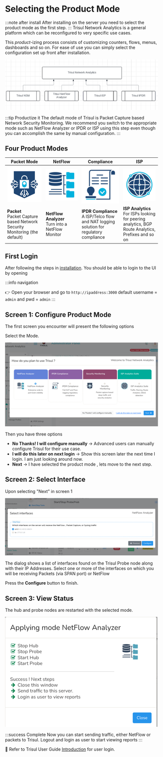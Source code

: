 # Selecting the Product Mode

:::note after install
After installing on the server you need to select the product mode as the first step.
:::
Trisul Network Analytics is a general platform which can be reconfigured to very specific use cases.  

This *product*-izing process consists of customizing counters, flows, menus, dashboards and so on. For ease of use you can simply select the configuration set up front after installation.

![product](images/platform-products.png)


:::tip Productize it
The default mode of Trisul is Packet Capture based Network Security Monitoring. We recommend you switch to the appropriate mode such as NetFlow Analyzer or IPDR or ISP using this step even though you can accomplish the same by manual configuration.
:::

## Four Product Modes


|Packet Mode|NetFlow|Compliance|ISP|
|---|---|---|---|
|![Packet Mode](images/nsm_prod.png)|![NetFlow Mode](images/netflow_prod.png)|![IPDR Compliance](images/ipdr_prod.png) |![ISP](images/isp_prod.png)|
|**Packet** <br/>Packet Capture based Network Security Monitoring (the default)|**NetFlow Analyzer**<br/>Turn into a NetFlow Monitor|**IPDR Compliance**<br/>A ISP/Telco flow and NAT logging solution for regulatory compliance|**ISP Analytics**<br/> For ISPs looking for peering analytics, BGP Route Analytics, Prefixes and so on|


## First Login

After following the steps in [installation](doinstall). You should be able to login to the UI by opening 


:::info navigation

:point_right:  Open your browser and go to `http://ipaddress:3000`  default username = `admin` and pwd = `admin` 
:::


## Screen 1: Configure Product Mode

The first screen you encounter will present the following options

Select the Mode.

![select product mode](images/selectmode.png)

Then you have three options  


* **No Thanks! I will configure manually** &rarr; Advanced users can manually configure Trisul for their use case.
* **I will do this later on next login** &rarr;  Show this screen later the next time I login. I am just looking around now. 
* **Next** &rarr; I have selected the product mode , lets move to the next step.



## Screen 2: Select Interface

Upon selecting "Next" in screen 1 

![select interface](images/selectinterface.png)

The dialog shows a list of interfaces found on the Trisul Probe node along with their IP Addresses. Select one or more of the interfaces on which you will be receiving Packets (via SPAN port) or NetFlow 


Press the **Configure** button to finish.

## Screen 3: View Status

The hub and probe nodes are restarted with the selected mode.


![status message](images/mode_status.png)


:::success Complete
Now you can start sending traffic, either NetFlow or packets to Trisul.
Logout and login as user to start viewing reports
:::


:memo: Refer to Trisul User Guide [Introduction](/docs/ug/ui/) for user login. 









